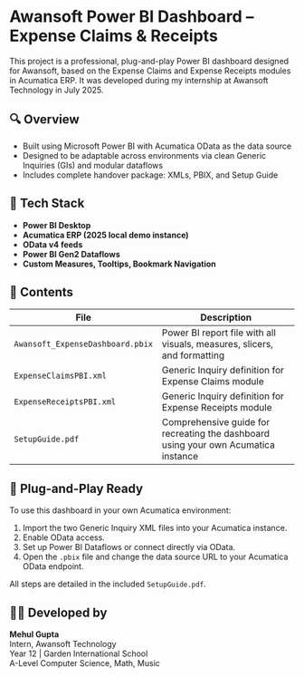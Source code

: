 # Awansoft Power BI Dashboard – Expense Claims & Receipts

This project is a professional, plug-and-play Power BI dashboard designed for Awansoft, based on the Expense Claims and Expense Receipts modules in Acumatica ERP. It was developed during my internship at Awansoft Technology in July 2025.

## 🔍 Overview

- Built using Microsoft Power BI with Acumatica OData as the data source
- Designed to be adaptable across environments via clean Generic Inquiries (GIs) and modular dataflows
- Includes complete handover package: XMLs, PBIX, and Setup Guide

## 🧰 Tech Stack

- **Power BI Desktop**
- **Acumatica ERP (2025 local demo instance)**
- **OData v4 feeds**
- **Power BI Gen2 Dataflows**
- **Custom Measures, Tooltips, Bookmark Navigation**

## 📁 Contents

| File | Description |
|------|-------------|
| `Awansoft_ExpenseDashboard.pbix` | Power BI report file with all visuals, measures, slicers, and formatting |
| `ExpenseClaimsPBI.xml` | Generic Inquiry definition for Expense Claims module |
| `ExpenseReceiptsPBI.xml` | Generic Inquiry definition for Expense Receipts module |
| `SetupGuide.pdf` | Comprehensive guide for recreating the dashboard using your own Acumatica instance |

## 🔌 Plug-and-Play Ready

To use this dashboard in your own Acumatica environment:
1. Import the two Generic Inquiry XML files into your Acumatica instance.
2. Enable OData access.
3. Set up Power BI Dataflows or connect directly via OData.
4. Open the `.pbix` file and change the data source URL to your Acumatica OData endpoint.

All steps are detailed in the included `SetupGuide.pdf`.

## 🧑‍💼 Developed by

**Mehul Gupta**  
Intern, Awansoft Technology  
Year 12 | Garden International School  
A-Level Computer Science, Math, Music  
